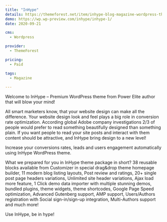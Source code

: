 ```yaml
---
title: "InHype"
details: https://themeforest.net/item/inhype-blog-magazine-wordpress-theme/25824593
demo: https://wp.wp-preview.com/inhype/inhype-1/
date: 2020-09-21

cms: 
  - Wordpress

provider: 
  - ThemeForest

pricing:
  - Paid

tags:
  - Magazine
  
---
```


Welcome to InHype – Premium WordPress theme from Power Elite author that will blow your mind!

All smart marketers know, that your website design can make all the difference. Your website design look and feel plays a big role in conversion rate optimization. According global Adobe company investigations 2/3 of people would prefer to read something beautifully designed than something plain. If you want people to read your site posts and interact with them content should be attractive, and InHype bring design to a new level!

Increase your conversions rates, leads and users engagement automatically using InHype WordPress theme.

What we prepared for you in InHype theme package in short? 38 reusable blocks available from Customizer in special drag&drop theme homepage builder, 11 modern blog listing layouts, Post review and ratings, 20+ single post page headers variations, Unlimited site header variations, Ajax load more feature, 1 Click demo data importer with multiple stunning demos, bundled plugins, theme widgets, theme shortcodes, Google Page Speed optimization, Advanced Gutenberg support, AMP support, Users/Authors registration with Social sign-in/sign-up integration, Multi-Authors support and much more!

Use InHype, be in hype!